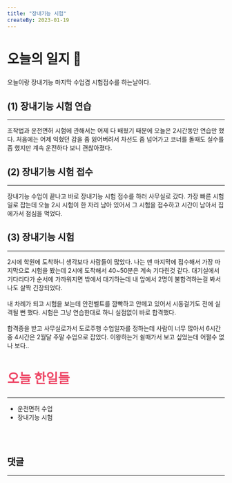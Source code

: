 ```yaml
---
title: "장내기능 시험"
createBy: 2023-01-19
---
```



## <h2 style="font-size: 30px">오늘의 일지 🎪</h2>
오늘이랑 장내기능 마지막 수업겸 시험접수를 하는날이다.


## (1) 장내기능 시험 연습
---
조작법과 운전면허 시험에 관해서는 어제 다 배웠기 때문에 오늘은 2시간동안 연습만 했다. 처음에는 어제 익혔던 감을 좀 잃어버려서 차선도 좀 넘어가고 코너를 돌때도 실수를 좀 했지만 계속 운전하다 보니 괜찮아졌다.

## (2) 장내기능 시험 접수
---
장내기능 수업이 끝나고 바로 장내기능 시험 접수를 하러 사무실로 갔다. 가장 빠른 시험일로 잡는데 오늘 2시 시험이 한 자리 남아 있어서 그 시험을 접수하고 시간이 남아서 집에가서 점심을 먹었다.

## (3) 장내기능 시험
---
2시에 학원에 도착하니 생각보다 사람들이 많았다. 나는 맨 마지막에 접수해서 가장 마지막으로 시험을 봤는데 2시에 도착해서 40~50분은 계속 기다린것 같다. 대기실에서 기다리다가 순서에 가까워지면 밖에서 대기하는데 내 앞에서 2명이 불합격하는걸 봐서 나도 살짝 긴장되었다.
<br>
<br>
내 차례가 되고 시험을 보는데 안전벨트를 깜빡하고 안메고 있어서 시동걸기도 전에 실격될 뻔 했다. 시험은 그냥 연습한대로 하니 실점없이 바로 합격했다. 
<br>
<br>
합격증을 받고 사무실로가서 도로주행 수업일자를 정하는데 사람이 너무 많아서 6시간중 4시간은 2월달 주말 수업으로 잡았다. 이왕하는거 쉴때가서 보고 싶었는데 어쩔수 없나 보다..




## <h2 style="color: #ee4867; font-size: 30px">오늘 한일들</h2>
--- 
- 운전면허 수업
- 장내기능 시험

<br>
<br>

## 댓글
---
<br>

<Comment />
